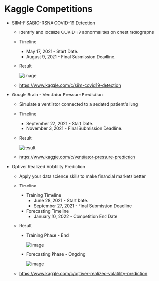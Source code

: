 # Kaggle Competitions
* SIIM-FISABIO-RSNA COVID-19 Detection 

  * Identify and localize COVID-19 abnormalities on chest radiographs

  * Timeline

    * May 17, 2021 - Start Date.
    * August 9, 2021 - Final Submission Deadline.

  * Result

    ![image](https://user-images.githubusercontent.com/92927837/141050711-4105cfa2-28ac-4a0f-912f-fac5bc30e187.png)

  * https://www.kaggle.com/c/siim-covid19-detection

* Google Brain - Ventilator Pressure Prediction

  * Simulate a ventilator connected to a sedated patient's lung

  * Timeline

    * September 22, 2021 - Start Date.
    * November 3, 2021 - Final Submission Deadline.

  * Result

    ![result](https://user-images.githubusercontent.com/92927837/141037296-b0ffbb62-69b7-49c5-800b-ce88c7b1d1b5.png)

  * https://www.kaggle.com/c/ventilator-pressure-prediction

* Optiver Realized Volatility Prediction

  * Apply your data science skills to make financial markets better

  * Timeline

    * Training Timeline
      * June 28, 2021 - Start Date.
      * September 27, 2021 - Final Submission Deadline.
    * Forecasting Timeline
      * January 10, 2022 - Competition End Date

  * Result

    * Training Phase - End

      ![image](https://user-images.githubusercontent.com/92927837/141051093-62c0fbbb-b275-4014-b403-a92200185e0e.png)

    * Forecasting Phase - Ongoing

      ![image](https://user-images.githubusercontent.com/92927837/141051181-742db049-a685-4262-9e38-2b73d2ceff5e.png)

  * https://www.kaggle.com/c/optiver-realized-volatility-prediction

